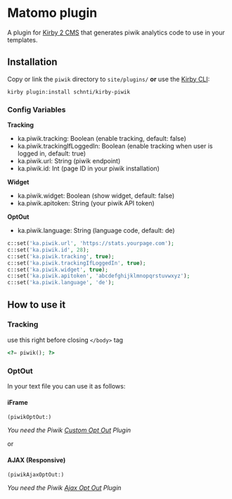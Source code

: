 # Matomo plugin

A plugin for [Kirby 2 CMS](http://getkirby.com) that generates piwik analytics code to use in your templates.

## Installation

Copy or link the `piwik` directory to `site/plugins/` **or** use the [Kirby CLI](https://github.com/getkirby/cli):

```
kirby plugin:install schnti/kirby-piwik
```

### Config Variables

**Tracking**
* ka.piwik.tracking: Boolean (enable tracking, default: false)
* ka.piwik.trackingIfLoggedIn: Boolean (enable tracking when user is logged in, default: true)
* ka.piwik.url: String (piwik endpoint)
* ka.piwik.id: Int (page ID in your piwik installation)

**Widget**
* ka.piwik.widget: Boolean (show widget, default: false)
* ka.piwik.apitoken: String (your piwik API token)

**OptOut**
* ka.piwik.language: String (language code, default: de)

```php
c::set('ka.piwik.url', 'https://stats.yourpage.com');
c::set('ka.piwik.id', 28);
c::set('ka.piwik.tracking', true);
c::set('ka.piwik.trackingIfLoggedIn', true);
c::set('ka.piwik.widget', true);
c::set('ka.piwik.apitoken', 'abcdefghijklmnopqrstuvwxyz');
c::set('ka.piwik.language', 'de');
```

## How to use it

### Tracking

use this right before closing `</body>` tag

```php
<?= piwik(); ?>
```

### OptOut

In your text file you can use it as follows:


#### iFrame
```
(piwikOptOut:)
```

*You need the Piwik [Custom Opt Out](https://plugins.piwik.org/CustomOptOut) Plugin*

or

#### AJAX (Responsive)

```
(piwikAjaxOptOut:)
```

*You need the Piwik [Ajax Opt Out](https://plugins.piwik.org/AjaxOptOut) Plugin*